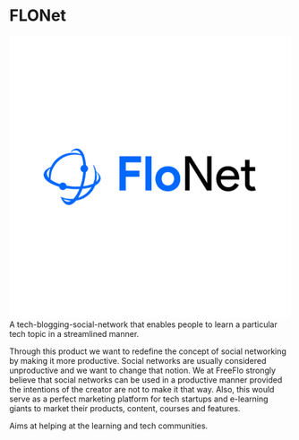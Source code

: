 # FLONet

<img src="img/flonet-hori.jpg">
A tech-blogging-social-network that enables people to learn a particular tech topic in a streamlined manner.<br>

Through this product we want to redefine the concept of social networking by making it more productive. Social networks are usually considered unproductive and we want to change that notion. We at FreeFlo strongly believe that social networks can be used in a productive manner provided the intentions of the creator are not to make it that way. Also, this would serve as a perfect marketing platform for tech startups and e-learning giants to market their products, content, courses and features. <br>

Aims at helping at the learning and tech communities.
